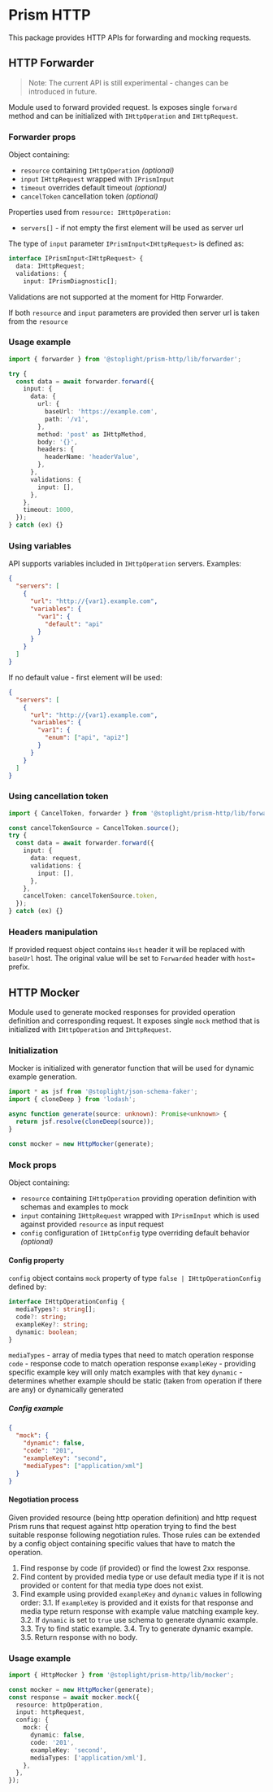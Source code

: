 # Prism HTTP

This package provides HTTP APIs for forwarding and mocking requests.

## HTTP Forwarder

> Note: The current API is still experimental - changes can be introduced in future.

Module used to forward provided request. Is exposes single `forward` method and can be initialized with `IHttpOperation` and `IHttpRequest`.

### Forwarder props

Object containing:

- `resource` containing `IHttpOperation` _(optional)_
- `input` `IHttpRequest` wrapped with `IPrismInput`
- `timeout` overrides default timeout _(optional)_
- `cancelToken` cancellation token _(optional)_

Properties used from `resource: IHttpOperation`:

- `servers[]` - if not empty the first element will be used as server url

The type of `input` parameter `IPrismInput<IHttpRequest>` is defined as:

```ts
interface IPrismInput<IHttpRequest> {
  data: IHttpRequest;
  validations: {
    input: IPrismDiagnostic[];
```

Validations are not supported at the moment for Http Forwarder.

If both `resource` and `input` parameters are provided then server url is taken from the `resource`

### Usage example

```ts
import { forwarder } from '@stoplight/prism-http/lib/forwarder';

try {
  const data = await forwarder.forward({
    input: {
      data: {
        url: {
          baseUrl: 'https://example.com',
          path: '/v1',
        },
        method: 'post' as IHttpMethod,
        body: '{}',
        headers: {
          headerName: 'headerValue',
        },
      },
      validations: {
        input: [],
      },
    },
    timeout: 1000,
  });
} catch (ex) {}
```

### Using variables

API supports variables included in `IHttpOperation` servers.
Examples:

```json
{
  "servers": [
    {
      "url": "http://{var1}.example.com",
      "variables": {
        "var1": {
          "default": "api"
        }
      }
    }
  ]
}
```

If no default value - first element will be used:

```json
{
  "servers": [
    {
      "url": "http://{var1}.example.com",
      "variables": {
        "var1": {
          "enum": ["api", "api2"]
        }
      }
    }
  ]
}
```

### Using cancellation token

```ts
import { CancelToken, forwarder } from '@stoplight/prism-http/lib/forwarder';

const cancelTokenSource = CancelToken.source();
try {
  const data = await forwarder.forward({
    input: {
      data: request,
      validations: {
        input: [],
      },
    },
    cancelToken: cancelTokenSource.token,
  });
} catch (ex) {}
```

### Headers manipulation

If provided request object contains `Host` header it will be replaced with `baseUrl` host. The original value will be set to `Forwarded` header with `host=` prefix.

## HTTP Mocker

Module used to generate mocked responses for provided operation definition and corresponding request. It exposes single `mock` method that is initialized with `IHttpOperation` and `IHttpRequest`.

### Initialization

Mocker is initialized with generator function that will be used for dynamic example generation.

```ts
import * as jsf from '@stoplight/json-schema-faker';
import { cloneDeep } from 'lodash';

async function generate(source: unknown): Promise<unknown> {
  return jsf.resolve(cloneDeep(source));
}

const mocker = new HttpMocker(generate);
```

### Mock props

Object containing:

- `resource` containing `IHttpOperation` providing operation definition with schemas and examples to mock
- `input` containing `IHttpRequest` wrapped with `IPrismInput` which is used against provided `resource` as input request
- `config` configuration of `IHttpConfig` type overriding default behavior _(optional)_

#### Config property

`config` object contains `mock` property of type `false | IHttpOperationConfig` defined by:

```ts
interface IHttpOperationConfig {
  mediaTypes?: string[];
  code?: string;
  exampleKey?: string;
  dynamic: boolean;
}
```

`mediaTypes` - array of media types that need to match operation response
`code` - response code to match operation response
`exampleKey` - providing specific example key will only match examples with that key
`dynamic` - determines whether example should be static (taken from operation if there are any) or dynamically generated

##### Config example

```json
{
  "mock": {
    "dynamic": false,
    "code": "201",
    "exampleKey": "second",
    "mediaTypes": ["application/xml"]
  }
}
```

#### Negotiation process

Given provided resource (being http operation definition) and http request Prism runs that request against http operation trying to find the best suitable response following negotiation rules. Those rules can be extended by a config object containing specific values that have to match the operation.

1. Find response by code (if provided) or find the lowest 2xx response.
2. Find content by provided media type or use default media type if it is not provided or content for that media type does not exist.
3. Find example using provided `exampleKey` and `dynamic` values in following order:
   3.1. If `exampleKey` is provided and it exists for that response and media type return response with example value matching example key.
   3.2. If `dynamic` is set to `true` use schema to generate dynamic example.
   3.3. Try to find static example.
   3.4. Try to generate dynamic example.
   3.5. Return response with no body.

### Usage example

```ts
import { HttpMocker } from '@stoplight/prism-http/lib/mocker';

const mocker = new HttpMocker(generate);
const response = await mocker.mock({
  resource: httpOperation,
  input: httpRequest,
  config: {
    mock: {
      dynamic: false,
      code: '201',
      exampleKey: 'second',
      mediaTypes: ['application/xml'],
    },
  },
});
```
